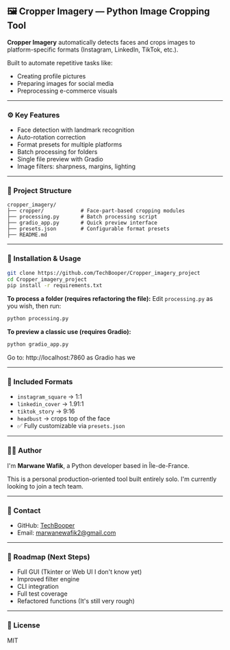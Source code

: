 ## 🖼️ Cropper Imagery — Python Image Cropping Tool

**Cropper Imagery** automatically detects faces and crops images to platform-specific formats (Instagram, LinkedIn, TikTok, etc.).

Built to automate repetitive tasks like:

* Creating profile pictures
* Preparing images for social media
* Preprocessing e-commerce visuals

---

### ⚙️ Key Features

* Face detection with landmark recognition
* Auto-rotation correction
* Format presets for multiple platforms
* Batch processing for folders
* Single file preview with Gradio
* Image filters: sharpness, margins, lighting

---

### 📁 Project Structure

```
cropper_imagery/
├── cropper/            # Face-part-based cropping modules
├── processing.py       # Batch processing script
├── gradio_app.py       # Quick preview interface
├── presets.json        # Configurable format presets
├── README.md
```

---

### 📂 Installation & Usage

```bash
git clone https://github.com/TechBooper/Cropper_imagery_project
cd Cropper_imagery_project
pip install -r requirements.txt
```

**To process a folder (requires refactoring the file):**
Edit `processing.py` as you wish, then run:

```bash
python processing.py
```

**To preview a classic use (requires Gradio):**

```bash
python gradio_app.py
```
Go to: http://localhost:7860 as Gradio has we

---

### 🔧 Included Formats

* `instagram_square` → 1:1
* `linkedin_cover` → 1.91:1
* `tiktok_story` → 9:16
* `headbust` → crops top of the face
* ✅ Fully customizable via `presets.json`

---

### 👨‍💻 Author

I'm **Marwane Wafik**, a Python developer based in Île-de-France.

This is a personal production-oriented tool built entirely solo. I'm currently looking to join a tech team.

---

### 📩 Contact

* GitHub: [TechBooper](https://github.com/TechBooper)
* Email: [marwanewafik2@gmail.com](mailto:marwanewafik2@gmail.com)

---

### 📅 Roadmap (Next Steps)

* Full GUI (Tkinter or Web UI I don't know yet)
* Improved filter engine
* CLI integration
* Full test coverage
* Refactored functions (It's still very rough)

---

### 📄 License

MIT
